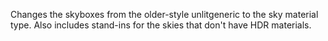 Changes the skyboxes from the older-style unlitgeneric to the sky material type. Also includes stand-ins for the skies that don't have HDR materials.